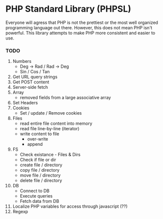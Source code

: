 # PHP Standard Library (PHPSL)
Everyone will agress that PHP is not the prettiest or the most well organized programming language out there. However, this does not mean PHP isn't powerful. This library attempts to make PHP more consistent and easier to use.

### TODO
1. Numbers
	* Deg -> Rad / Rad -> Deg
	* Sin / Cos / Tan
1. Get URL query strings
1. Get POST content
1. Server-side fetch
1. Array
	* removed fields from a large associative array
1. Set Headers
1. Cookies
	* Set / update / Remove cookies
1. Files
	* read entire file content into memory
	* read file line-by-line (iterator)
	* write content to file
		* over-write
		* append
1. FS
	* Check existance - Files & Dirs
	* Check if file or dir
	* create file / directory
	* copy file / directory
	* move file / directory
	* delete file / directory
1. DB
	* Connect to DB
	* Execute queries
	* Fetch data from DB
1. Localize PHP variables for access through javascript (??)
1. Regexp